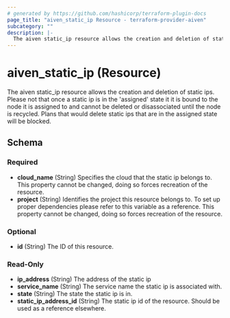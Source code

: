 ```yaml
---
# generated by https://github.com/hashicorp/terraform-plugin-docs
page_title: "aiven_static_ip Resource - terraform-provider-aiven"
subcategory: ""
description: |-
  The aiven static_ip resource allows the creation and deletion of static ips. Please not that once a static ip is in the 'assigned' state it it is bound to the node it is assigned to and cannot be deleted or disassociated until the node is recycled. Plans that would delete static ips that are in the assigned state will be blocked.
---
```


# aiven_static_ip (Resource)

The aiven static_ip resource allows the creation and deletion of static ips. Please not that once a static ip is in the 'assigned' state it it is bound to the node it is assigned to and cannot be deleted or disassociated until the node is recycled. Plans that would delete static ips that are in the assigned state will be blocked.



<!-- schema generated by tfplugindocs -->
## Schema

### Required

- **cloud_name** (String) Specifies the cloud that the static ip belongs to. This property cannot be changed, doing so forces recreation of the resource.
- **project** (String) Identifies the project this resource belongs to. To set up proper dependencies please refer to this variable as a reference. This property cannot be changed, doing so forces recreation of the resource.

### Optional

- **id** (String) The ID of this resource.

### Read-Only

- **ip_address** (String) The address of the static ip
- **service_name** (String) The service name the static ip is associated with.
- **state** (String) The state the static ip is in.
- **static_ip_address_id** (String) The static ip id of the resource. Should be used as a reference elsewhere.


